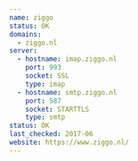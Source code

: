 ```yaml
---
name: ziggo
status: OK
domains:
  - ziggo.nl
server:
  - hostname: imap.ziggo.nl
    port: 993
    socket: SSL
    type: imap
  - hostname: smtp.ziggo.nl
    port: 587
    socket: STARTTLS
    type: smtp
status: OK
last_checked: 2017-06
website: https://www.ziggo.nl/
---
```

